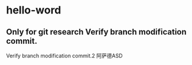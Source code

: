 # hello-word
Only for git research
Verify branch modification commit.
--------------------------------------------------
Verify branch modification commit.2
阿萨德ASD
